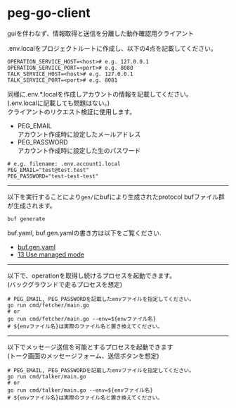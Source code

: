 # peg-go-client
guiを伴わなず、情報取得と送信を分離した動作確認用クライアント

.env.localをプロジェクトルートに作成し、以下の4点を記載してください。  
```dotenv
OPERATION_SERVICE_HOST=<host># e.g. 127.0.0.1
OPERATION_SERVICE_PORT=<port># e.g. 8080
TALK_SERVICE_HOST=<host># e.g. 127.0.0.1
TALK_SERVICE_PORT=<port># e.g. 8081
```

同様に.env.*.localを作成しアカウントの情報を記載してください。  
(.env.localに記載しても問題はない。)  
クライアントのリクエスト検証に使用します。
- PEG_EMAIL  
アカウント作成時に設定したメールアドレス
- PEG_PASSWORD  
アカウント作成時に設定した生のパスワード

```dotenv
# e.g. filename: .env.account1.local 
PEG_EMAIL="test@test.test"
PEG_PASSWORD="test-test-test"
```

---
以下を実行することにより`gen/`にbufにより生成されたprotocol bufファイル群が生成されます。
```shell
buf generate
```

buf.yaml, buf.gen.yamlの書き方は以下をご覧ください.
- [buf.gen.yaml](https://docs.buf.build/configuration/v1/buf-gen-yaml#plugins)
- [13 Use managed mode](https://docs.buf.build/tour/use-managed-mode)

---
以下で、operationを取得し続けるプロセスを起動できます。  
(バックグラウンドで走るプロセスを想定)
```shell
# PEG_EMAIL, PEG_PASSWORDを記載したenvファイルを指定してください。
go run cmd/fetcher/main.go 
# or
go run cmd/fetcher/main.go --env=${envファイル名}
# ${envファイル名}は実際のファイル名と置き換えてください。
```

---
以下でメッセージ送信を可能とするプロセスを起動できます  
(トーク画面のメッセージフォーム、送信ボタンを想定)
```shell
# PEG_EMAIL, PEG_PASSWORDを記載したenvファイルを指定してください。
go run cmd/talker/main.go
# or
go run cmd/talker/main.go --env=${envファイル名}
# ${envファイル名}は実際のファイル名と置き換えてください。
```